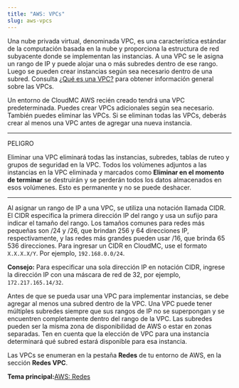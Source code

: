 ```yaml
---
title: "AWS: VPCs"
slug: aws-vpcs
---
```



Una nube privada virtual, denominada VPC, es una característica estándar de la computación basada en la nube y proporciona la estructura de red subyacente donde se implementan las instancias. A una VPC se le asigna un rango de IP y puede alojar una o más subredes dentro de ese rango. Luego se pueden crear instancias según sea necesario dentro de una subred. Consulta [¿Qué es una VPC?](../cloudstack-compute-service/what-is-a-vpc.md) para obtener información general sobre las VPCs.

Un entorno de CloudMC AWS recién creado tendrá una VPC predeterminada. Puedes crear VPCs adicionales según sea necesario. También puedes eliminar las VPCs. Si se eliminan todas las VPCs, deberás crear al menos una VPC antes de agregar una nueva instancia.

<hr>
PELIGRO

Eliminar una VPC eliminará todas las instancias, subredes, tablas de ruteo y grupos de seguridad en la VPC. Todos los volúmenes adjuntos a las instancias en la VPC eliminada y marcados como **Eliminar en el momento de terminar** se destruirán y se perderán todos los datos almacenados en esos volúmenes. Esto es permanente y no se puede deshacer.
<hr>

Al asignar un rango de IP a una VPC, se utiliza una notación llamada CIDR. El CIDR especifica la primera dirección IP del rango y usa un sufijo para indicar el tamaño del rango. Los tamaños comunes para redes más pequeñas son /24 y /26, que brindan 256 y 64 direcciones IP, respectivamente, y las redes más grandes pueden usar /16, que brinda 65 536 direcciones. Para ingresar un CIDR en CloudMC, use el formato `X.X.X.X/Y`. Por ejemplo, `192.168.0.0/24`.

**Consejo:** Para especificar una sola dirección IP en notación CIDR, ingrese la dirección IP con una máscara de red de 32, por ejemplo, `172.217.165.14/32`.

Antes de que se pueda usar una VPC para implementar instancias, se debe agregar al menos una subred dentro de la VPC. Una VPC puede tener múltiples subredes siempre que sus rangos de IP no se superpongan y se encuentren completamente dentro del rango de la VPC. Las subredes pueden ser la misma zona de disponibilidad de AWS o estar en zonas separadas. Ten en cuenta que la elección de VPC para una instancia determinará qué subred estará disponible para esa instancia.

Las VPCs se enumeran en la pestaña **Redes** de tu entorno de AWS, en la sección **Redes VPC**.

**Tema principal:**[AWS: Redes](aws-networking.md)

